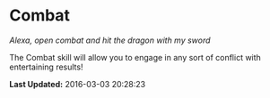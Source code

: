 # Combat
*Alexa, open combat and hit the dragon with my sword*

The Combat skill will allow you to engage in any sort of conflict with entertaining results!

**Last Updated:** 2016-03-03 20:28:23